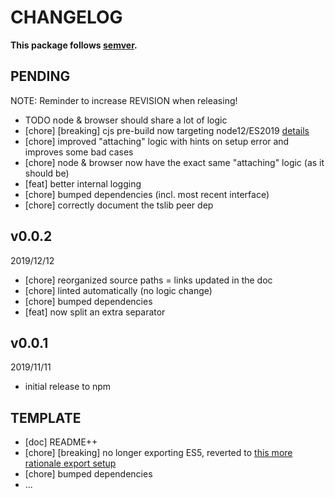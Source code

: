 # CHANGELOG
**This package follows [semver](https://semver.org/).**

## PENDING
NOTE: Reminder to increase REVISION when releasing!
* TODO node & browser should share a lot of logic
* [chore] [breaking] cjs pre-build now targeting node12/ES2019 [details](../../CONTRIBUTING/module-exports.md)
* [chore] improved "attaching" logic with hints on setup error and improves some bad cases
* [chore] node & browser now have the exact same "attaching" logic (as it should be)
* [feat] better internal logging
* [chore] bumped dependencies (incl. most recent interface)
* [chore] correctly document the tslib peer dep

## v0.0.2
2019/12/12
* [chore] reorganized source paths = links updated in the doc
* [chore] linted automatically (no logic change)
* [chore] bumped dependencies
* [feat] now split an extra separator

## v0.0.1
2019/11/11
* initial release to npm

## TEMPLATE
* [doc] README++
* [chore] [breaking] no longer exporting ES5, reverted to [this more rationale export setup](../../CONTRIBUTING/module-exports.md)
* [chore] bumped dependencies
* ...
